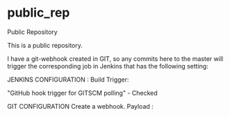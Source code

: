 # public_rep
Public Repository

This is a public repository.

I have a git-webhook created in GIT, so any commits here to the master will trigger the corresponding job in Jenkins 
that has the following setting:

JENKINS CONFIGURATION :
Build Trigger:

"GitHub hook trigger for GITSCM polling" - Checked

GIT CONFIGURATION
Create a webhook.
Payload :
